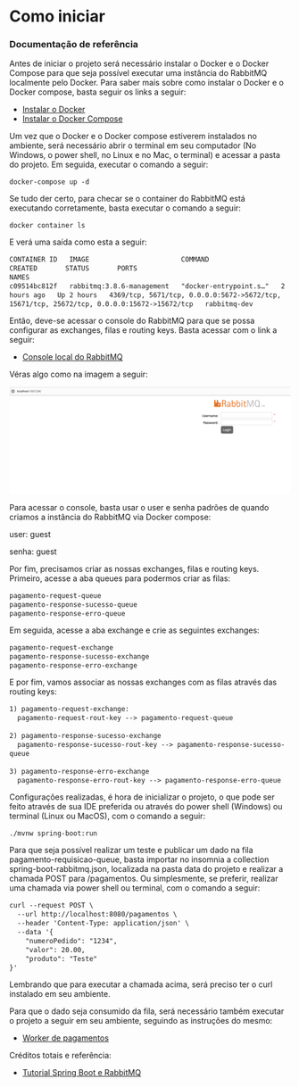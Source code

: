 # Como iniciar

### Documentação de referência
Antes de iniciar o projeto será necessário instalar o Docker e o Docker Compose para que seja possível executar uma instância do RabbitMQ localmente pelo Docker.  Para saber mais sobre como instalar o Docker e o Docker compose, basta seguir os links a seguir:

* [Instalar o Docker](https://docs.docker.com/get-docker/)
* [Instalar o Docker Compose](https://docs.docker.com/compose/install/)

Um vez que o Docker e o Docker compose estiverem instalados no ambiente, será necessário abrir o terminal em seu computador (No Windows, o power shell, no Linux e no Mac, o terminal) e acessar a pasta do projeto.  Em seguida, executar o comando a seguir:

```console
docker-compose up -d
```

Se tudo der certo, para checar se o container do RabbitMQ está executando corretamente, basta executar o comando a seguir:

```console
docker container ls
```

E verá uma saída como esta a seguir:

```console
CONTAINER ID   IMAGE                       COMMAND                  CREATED       STATUS       PORTS                                                                                        NAMES
c09514bc812f   rabbitmq:3.8.6-management   "docker-entrypoint.s…"   2 hours ago   Up 2 hours   4369/tcp, 5671/tcp, 0.0.0.0:5672->5672/tcp, 15671/tcp, 25672/tcp, 0.0.0.0:15672->15672/tcp   rabbitmq-dev
```

Então, deve-se acessar o console do RabbitMQ para que se possa configurar as exchanges, filas e routing keys.  Basta acessar com o link a seguir:

* [Console local do RabbitMQ](http://localhost:15672/#/)

Véras algo como na imagem a seguir:

![Console](./images/RabbitMQ-console.png)

Para acessar o console, basta usar o user e senha padrões de quando criamos a instância do RabbitMQ via Docker compose:

user: guest

senha: guest

Por fim, precisamos criar as nossas exchanges, filas e routing keys.  Primeiro, acesse a aba queues para podermos criar as filas:

```
pagamento-request-queue
pagamento-response-sucesso-queue
pagamento-response-erro-queue
```

Em seguida, acesse a aba exchange e crie as seguintes exchanges:

```
pagamento-request-exchange
pagamento-response-sucesso-exchange
pagamento-response-erro-exchange
```

E por fim, vamos associar as nossas exchanges com as filas através das routing keys:

```
1) pagamento-request-exchange:
  pagamento-request-rout-key --> pagamento-request-queue

2) pagamento-response-sucesso-exchange
  pagamento-response-sucesso-rout-key --> pagamento-response-sucesso-queue

3) pagamento-response-erro-exchange
  pagamento-response-erro-rout-key --> pagamento-response-erro-queue
```

Configurações realizadas, é hora de inicializar o projeto, o que pode ser feito através de sua IDE preferida ou através do power shell (Windows) ou terminal (Linux ou MacOS), com o comando a seguir:

```console
./mvnw spring-boot:run
```

Para que seja possível realizar um teste e publicar um dado na fila pagamento-requisicao-queue, basta importar no insomnia a collection spring-boot-rabbitmq.json, localizada na pasta data do projeto e realizar a chamada POST para /pagamentos.  Ou simplesmente, se preferir, realizar uma chamada via power shell ou terminal, com o comando a seguir:

```console
curl --request POST \
  --url http://localhost:8080/pagamentos \
  --header 'Content-Type: application/json' \
  --data '{
	"numeroPedido": "1234",
	"valor": 20.00,
	"produto": "Teste"
}'
```

Lembrando que para executar a chamada acima, será preciso ter o curl instalado em seu ambiente.

Para que o dado seja consumido da fila, será necessário também executar o projeto a seguir em seu ambiente, seguindo as instruções do mesmo:

* [Worker de pagamentos](http://localhost:15672/#/)

Créditos totais e referência:

* [Tutorial Spring Boot e RabbitMQ](https://medium.com/@thiagolenz/tutorial-spring-boot-e-rabbitmq-como-fazer-e-porqu%C3%AA-4a6cc34a3bd1)

